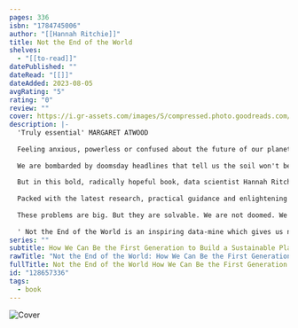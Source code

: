 ```yaml
---
pages: 336
isbn: "1784745006"
author: "[[Hannah Ritchie]]"
title: Not the End of the World
shelves:
  - "[[to-read]]"
datePublished: ""
dateRead: "[[]]"
dateAdded: 2023-08-05
avgRating: "5"
rating: "0"
review: ""
cover: https://i.gr-assets.com/images/S/compressed.photo.goodreads.com/books/1687620454l/128657336._SY475_.jpg
description: |-
  'Truly essential' MARGARET ATWOOD  
    
  Feeling anxious, powerless or confused about the future of our planet? This book will transform how you see our biggest environmental problems - and how we can solve them  
    
  We are bombarded by doomsday headlines that tell us the soil won't be able to support crops, fish will vanish from our oceans, that we should reconsider having children.  
    
  But in this bold, radically hopeful book, data scientist Hannah Ritchie argues that if we zoom out, a very different picture emerges. The data shows we've made so much progress on these problems, and so fast, that we could be on track to achieve true sustainability for the first time in history.  
    
  Packed with the latest research, practical guidance and enlightening graphics, this book will make you rethink almost everything you've been told about the environment, from the virtues of eating locally and living in the countryside, to the evils of overpopulation, plastic straws and palm oil. It will give you the tools to understand what works, what doesn't and what we urgently need to focus on so we can leave a sustainable planet for future generations.  
    
  These problems are big. But they are solvable. We are not doomed. We can build a better future for everyone. Let's turn that opportunity into reality.  
    
  ' Not the End of the World is an inspiring data-mine which gives us not only real guidance, but the most necessary ingredient of hope . . . practical and truly essential' Margaret Atwood, TED2023
series: ""
subtitle: How We Can Be the First Generation to Build a Sustainable Planet
rawTitle: "Not the End of the World: How We Can Be the First Generation to Build a Sustainable Planet"
fullTitle: Not the End of the World How We Can Be the First Generation to Build a Sustainable Planet
id: "128657336"
tags:
  - book
---
```

![Cover](https:&#x2F;&#x2F;i.gr-assets.com&#x2F;images&#x2F;S&#x2F;compressed.photo.goodreads.com&#x2F;books&#x2F;1687620454l&#x2F;128657336._SY475_.jpg)
